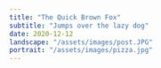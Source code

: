 ```yaml
---
title: "The Quick Brown Fox"
subtitle: "Jumps over the lazy dog"
date: 2020-12-12
landscape: "/assets/images/post.JPG"
portrait: "/assets/images/pizza.jpg"
---
```

